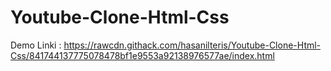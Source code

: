 ﻿# Youtube-Clone-Html-Css

Demo Linki : https://rawcdn.githack.com/hasanilteris/Youtube-Clone-Html-Css/841744137775078478bf1e9553a92138976577ae/index.html
